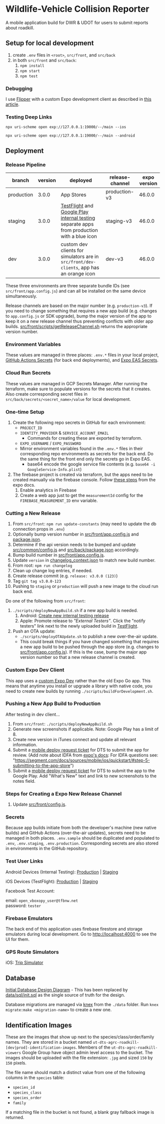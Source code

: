 # Wildlife-Vehicle Collision Reporter

A mobile application build for DWR & UDOT for users to submit reports about roadkill.

## Setup for local development

1. create `.env` files in `<root>`, `src/front`, and `src/back`
1. in both `src/front` and `src/back`:
   1. `npm install`
   1. `npm start`
   1. `npm test`

### Debugging

I use [Flipper](https://fbflipper.com/) with a custom Expo development client as described in [this article](https://blog.expo.dev/developing-react-native-with-expo-and-flipper-8c426bdf995a).

### Testing Deep Links

`npx uri-scheme open exp://127.0.0.1:19000/--/main --ios`

`npx uri-scheme open exp://127.0.0.1:19000/--/main --android`

## Deployment

### Release Pipeline

| branch     | version | deployed                                                                                                                                                                                                                                                                         | release-channel | expo version |
|------------|---------|----------------------------------------------------------------------------------------------------------------------------------------------------------------------------------------------------------------------------------------------------------------------------------|-----------------|-----|
| production | 3.0.0   | App Stores                                                                                                                                                                                                                                                                       | production-v3   | 46.0.0 |
| staging    | 3.0.0   | [TestFlight](https://appstoreconnect.apple.com/apps/1613421729/testflight) and [Google Play internal testing](https://play.google.com/console/u/1/developers/6377537875100906890/app/4974417822540767109/tracks/internal-testing) separate apps from production with a blue icon | staging-v3      | 46.0.0 |
| dev        | 3.0.0   | custom dev clients for simulators are in `src/front/dev-clients`, app has an orange icon                                                                                                                                                                                         | dev-v3          | 46.0.0 |

These three environments are three separate bundle IDs (see `src/front/app.config.js`) and can all be installed on the same device simultaneously.

Release channels are based on the major number (e.g. `production-v3`). If you need to change something that requires a new app build (e.g. changes to `app.config.js` or SDK upgrade), bump the major version of the app to keep it on a new release channel thus preventing conflicts with older app builds. [src/front/scripts/getReleaseChannel.sh](src/front/scripts/getReleaseChannel.sh) returns the appropriate version number.

### Environment Variables

These values are managed in three places: `.env.*` files in your local project, [GitHub Actions Secrets](https://github.com/agrc/roadkill-mobile/settings/secrets/actions) (for back end deployments), and [Expo EAS Secrets](https://expo.dev/accounts/agrc/projects/wildlife-vehicle-collision-reporter/secrets).

### Cloud Run Secrets

These values are managed in GCP Secrets Manager. After running the terraform, make sure to populate versions for the secrets that it creates. Also create corresponding secret files in `src/back/secrets/<secret_name>/value` for local development.

### One-time Setup

1. Create the following repo secrets in GitHub for each environment:
   - `PROJECT_ID`
   - `IDENTITY_PROVIDER` & `SERVICE_ACCOUNT_EMAIL`
     - Commands for creating these are exported by terraform.
   - `EXPO_USERNAME` / `EXPO_PASSWORD`
   - Mirror environment variables found in the `.env.*` files in their corresponding repo environments as secrets for the back end. Do the same thing for the front end only the secrets go in Expo EAS.
     - base64 encode the google service file contents (e.g. `base64 -i GoogleService-Info.plist`)
1. The firebase project is created via terraform, but the apps need to be created manually via the firebase console. Follow [these steps](https://docs.expo.io/guides/setup-native-firebase/#android) from the expo docs.
   1. Enable analytics in Firebase
   1. Create a web app just to get the `measurementId` config for the `FIREBASE_MEASUREMENT_ID` env variable.

### Cutting a New Release

1. From `src/front`: `npm run update-constants` (may need to update the db connection props in `.env`)
1. Optionally bump version number in [src/front/app.config.js](src/front/app.config.js) and [package.json](package.json).
1. Determine if the api version needs to be bumped and update [src/common/config.js](src/common/config.js) and [src/back/package.json](src/back/package.json) accordingly.
1. Bump build number in [src/front/app.config.js](src/front/app.config.js).
1. Update `version` in [changelog_context.json](changelog_context.json) to match new build number.
1. From root: `npm run changelog`
1. Clean up change log entries, if needed.
1. Create release commit (e.g. `release: v3.0.0 (123)`)
1. Tag `git tag v3.0.0-123`
1. Pushing to `staging` or `production` will push a new image to the cloud run back end.

Do one of the following from `src/front`:

1. `./scripts/deployNewAppBuild.sh` if a new app build is needed.
   1. Android: [Create new internal testing release](https://play.google.com/console/u/1/developers/6377537875100906890/app/4972434106866476517/tracks/4699387731848346247/releases/11/prepare)
   1. Apple: Promote release to *"External Testers"*. Click the "notify testers" link next to the newly uploaded build in [TestFlight](https://appstoreconnect.apple.com/apps/1566659475/testflight/ios).
1. Push an OTA update:
   - `./scripts/deployOTAUpdate.sh` to publish a new over-the-air update.
   - This could break things if you have changed something that requires a new app build to be pushed through the app store (e.g. changes to [src/front/app.config.js](src/front/app.config.js)). If this is the case, bump the major app version number so that a new release channel is created.

### Custom Expo Dev Client

This app uses a [custom Expo Dev](https://docs.expo.dev/development/getting-started/) rather than the old Expo Go app. This means that anytime you install or upgrade a library with native code, you need to create new builds by running `./scripts/buildForDevelopment.sh`.

### Pushing a New App Build to Production

After testing in dev client...

1. From `src/front`: `./scripts/deployNewAppBuild.sh`
1. Generate new screenshots if applicable. Note: Google Play has a limit of 8.
1. Create new version in iTunes connect and update all relevant information.
1. Submit a [mobile deploy request ticket](https://utah.service-now.com/nav_to.do?uri=%2Fcom.glideapp.servicecatalog_cat_item_view.do%3Fv%3D1%26sysparm_id%3D360c377f13bcb640d6017e276144b056%26sysparm_link_parent%3D0b596c5c1321a240abab7e776144b056%26sysparm_catalog%3De0d08b13c3330100c8b837659bba8fb4%26sysparm_catalog_view%3Dcatalog_default) for DTS to submit the app for review. (Add note about IDFA from [expo's docs](https://docs.expo.io/versions/latest/distribution/app-stores/#ios-specific-guidelines): For IDFA questions see: "https://segment.com/docs/sources/mobile/ios/quickstart/#step-5-submitting-to-the-app-store")
1. Submit a [mobile deploy request ticket](https://utah.service-now.com/nav_to.do?uri=%2Fcom.glideapp.servicecatalog_cat_item_view.do%3Fv%3D1%26sysparm_id%3D360c377f13bcb640d6017e276144b056%26sysparm_link_parent%3D0b596c5c1321a240abab7e776144b056%26sysparm_catalog%3De0d08b13c3330100c8b837659bba8fb4%26sysparm_catalog_view%3Dcatalog_default) for DTS to submit the app to the Google Play. Add "What's New" text and link to new screenshots to the notes field.

### Steps for Creating a Expo New Release Channel

1. Update [src/front/config.js](src/front/config.js).

### Secrets

Because app builds initiate from both the developer's machine (new native builds) and GitHub Actions (over-the-air updates), secrets need to be managed in both places. `.env.sample` should be duplicated and populated to `.env`, `.env.staging`, `.env.production`. Corresponding secrets are also stored in environments in the GitHub repository.

### Test User Links

Android Devices (Internal Testing): [Production](https://play.google.com/apps/internaltest/4699387731848346247) | [Staging](https://play.google.com/apps/internaltest/4701504858394647093)

iOS Devices (TestFlight): [Production](https://testflight.apple.com/join/66Vul6Jz) | [Staging](https://testflight.apple.com/join/EbfHsLjq)

Facebook Test Account:

email: `open_vboxopy_user@tfbnw.net`  
password: `tester`

### Firebase Emulators

The back end of this application uses firebase firestore and storage emulators during local development. Go to [http://localhost:4000](http://localhost:4000) to see the UI for them.

### GPS Route Simulators

iOS: [Trip Simulator](https://github.com/billylo1/set-simulator-location-trip-simulator)

## Database

[Initial Database Design Diagram](https://lucid.app/lucidchart/invitations/accept/inv_f10797af-5cd4-49d3-a527-c5c72f39cb45?viewport_loc=-171%2C-103%2C2586%2C1780%2C0_0) - This has been replaced by [data/sql/init.sql](data/sql/init.sql) as the single source of truth for the design.

Database migrations are managed via [knex](https://knexjs.org/#Migrations) from the `./data` folder. Run `knex migrate:make <migration-name>` to create a new one.

## Identification Images

These are the images that show up next to the species/class/order/family names. They are stored in a bucket named `ut-dts-agrc-roadkill-[dev|prod]-identification-images`. Members of the `ut-dts-agrc-roadkill-viewers` Google Group have object admin level access to the bucket. The images should be uploaded with the file extension: `.jpg` and sized `150` by `150` pixels.

The file name should match a distinct value from one of the following columns in the `species` table:

- `species_id`
- `species_class`
- `species_order`
- `family`

If a matching file in the bucket is not found, a blank gray fallback image is returned.
